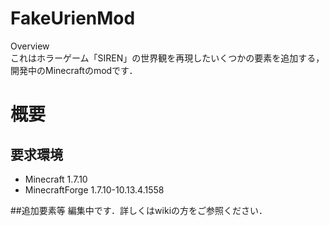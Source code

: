 FakeUrienMod
====
Overview  
これはホラーゲーム「SIREN」の世界観を再現したいくつかの要素を追加する，開発中のMinecraftのmodです．  

# 概要  

## 要求環境
* Minecraft 1.7.10
* MinecraftForge 1.7.10-10.13.4.1558

##追加要素等
編集中です．詳しくはwikiの方をご参照ください．

